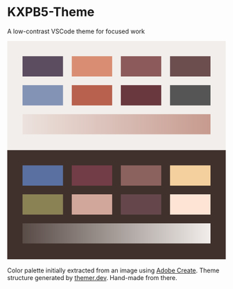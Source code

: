# KXPB5-Theme

A low-contrast VSCode theme for focused work

![icon](./kxpb5/icon.svg)

Color palette initially extracted from an image using [Adobe Create](https://color.adobe.com/create/image). Theme structure generated by [themer.dev](https://themer.dev/). Hand-made from there.

